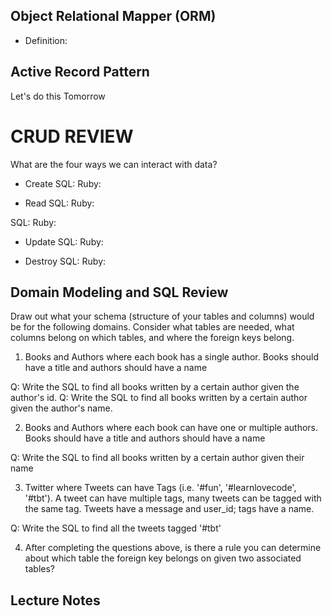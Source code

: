 ## Object Relational Mapper (ORM)

+ Definition:



## Active Record Pattern
Let's do this Tomorrow

# CRUD REVIEW
What are the four ways we can interact with data?

* Create
SQL:
Ruby:

* Read
SQL:
Ruby:

SQL:
Ruby:

* Update
SQL:
Ruby:

* Destroy
SQL:
Ruby:



## Domain Modeling and SQL Review

Draw out what your schema (structure of your tables and columns) would be for the following domains. Consider what tables are needed, what columns belong on which tables, and where the foreign keys belong.

1. Books and Authors where each book has a single author. Books should have a title and authors should have a name

Q: Write the SQL to find all books written by a certain author given the author's id.
Q: Write the SQL to find all books written by a certain author given the author's name.



2. Books and Authors where each book can have one or multiple authors. Books should have a title and authors should have a name


Q: Write the SQL to find all books written by a certain author given their name


3. Twitter where Tweets can have Tags (i.e. '#fun', '#learnlovecode', '#tbt'). A tweet can have multiple tags, many tweets can be tagged with the same tag. Tweets have a message and user_id; tags have a name.


Q: Write the SQL to find all the tweets tagged '#tbt'


4. After completing the questions above, is there a rule you can determine about which table the foreign key belongs on given two associated tables?



## Lecture Notes
